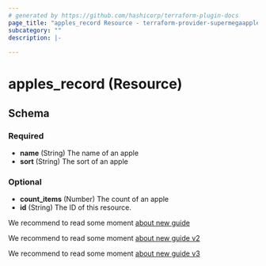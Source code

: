```yaml
---
# generated by https://github.com/hashicorp/terraform-plugin-docs
page_title: "apples_record Resource - terraform-provider-supermegaapplestest"
subcategory: ""
description: |-
  
---
```


# apples_record (Resource)





<!-- schema generated by tfplugindocs -->
## Schema

### Required

- **name** (String) The name of an apple
- **sort** (String) The sort of an apple

### Optional

- **count_items** (Number) The count of an apple
- **id** (String) The ID of this resource.


We recommend to read some moment [about new guide](../guides/new-guide.md)

We recommend to read some moment [about new guide v2](/docs/guides/new-guide.md)

We recommend to read some moment [about new guide v3](docs/guides/new-guide.md) 
